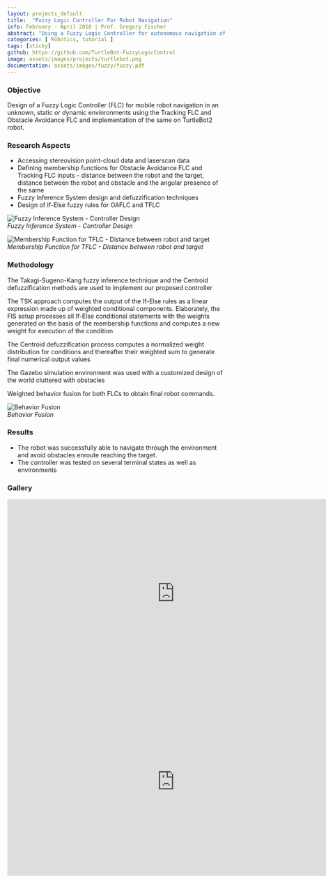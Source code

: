 ```yaml
---
layout: projects_default
title:  "Fuzzy Logic Controller For Robot Navigation"
info: February - April 2018 | Prof. Gregory Fischer
abstract: "Using a Fuzzy Logic Controller for autonomous navigation of a Turtlebot robot"
categories: [ Robotics, tutorial ]
tags: [sticky]
github: https://github.com/TurtleBot-FuzzyLogicControl
image: assets/images/projects/turtlebot.png
documentation: assets/images/fuzzy/fuzzy.pdf
---
```

### Objective

Design of a Fuzzy Logic Controller (FLC) for mobile robot navigation in an unknown, static or dynamic envinronments using the Tracking FLC and Obstacle Avoidance FLC and implementation of the same on TurtleBot2 robot.

### Research Aspects

* Accessing stereovision point-cloud data and laserscan data
* Defining membership functions for Obstacle Avoidance FLC and Tracking FLC inputs - distance between the robot and the target, distance between the robot and obstacle and the angular presence of the same
* Fuzzy Inference System design and defuzzification techniques
* Design of If-Else fuzzy rules for OAFLC and TFLC

![Fuzzy Inference System - Controller Design]({{site.baseurl}}/assets/images/fuzzy/fis.png ) <br> *Fuzzy Inference System - Controller Design*

![Membership Function for TFLC - Distance between robot and target]({{site.baseurl}}/assets/images/fuzzy/mem.png ) <br> *Membership Function for TFLC - Distance between robot and target*

### Methodology

The Takagi-Sugeno-Kang fuzzy inference technique and the Centroid defuzzification methods are used to implement our proposed controller

The TSK approach computes the output of the If-Else rules as a linear expression made up of weighted conditional components. Elaborately, the FIS setup processes all If-Else conditional statements with the weights generated on the basis of the membership functions and computes a new weight for execution of the condition

The Centroid defuzzification process computes a normalized weight distribution for conditions and thereafter their weighted sum to generate final numerical output values

The Gazebo simulation environment was used with a customized design of the world cluttered with obstacles

Weighted behavior fusion for both FLCs to obtain final robot commands.

![Behavior Fusion]({{site.baseurl}}/assets/images/fuzzy/fusion.jpeg ) <br> *Behavior Fusion*

### Results

* The robot was successfully able to navigate through the environment and avoid obstacles enroute reaching the target.
* The controller was tested on several terminal states as well as environments

### Gallery

<iframe width="768" height="432" src="https://www.youtube.com/embed/GUEN4Orpb2A" frameborder="0" allow="accelerometer; autoplay; clipboard-write; encrypted-media; gyroscope; picture-in-picture" allowfullscreen></iframe>

<iframe width="768" height="432" src="https://www.youtube.com/embed/4fj4q-swg0U" frameborder="0" allow="accelerometer; autoplay; clipboard-write; encrypted-media; gyroscope; picture-in-picture" allowfullscreen></iframe>
